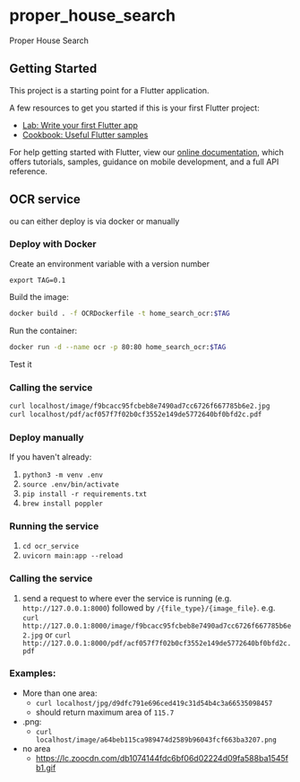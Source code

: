 # proper_house_search

Proper House Search

## Getting Started

This project is a starting point for a Flutter application.

A few resources to get you started if this is your first Flutter project:

- [Lab: Write your first Flutter app](https://flutter.dev/docs/get-started/codelab)
- [Cookbook: Useful Flutter samples](https://flutter.dev/docs/cookbook)

For help getting started with Flutter, view our
[online documentation](https://flutter.dev/docs), which offers tutorials,
samples, guidance on mobile development, and a full API reference.


## OCR service

ou can either deploy is via docker or manually

### Deploy with Docker

Create an environment variable with a version number
```
export TAG=0.1
```

Build the image:
```bash
docker build . -f OCRDockerfile -t home_search_ocr:$TAG
```

Run the container:
```bash
docker run -d --name ocr -p 80:80 home_search_ocr:$TAG
```

Test it
### Calling the service

```bash
curl localhost/image/f9bcacc95fcbeb8e7490ad7cc6726f667785b6e2.jpg
curl localhost/pdf/acf057f7f02b0cf3552e149de5772640bf0bfd2c.pdf
```


### Deploy manually

If you haven't already:

1. `python3 -m venv .env`
1. `source .env/bin/activate`
1. `pip install -r requirements.txt`
1. `brew install poppler`

### Running the service

1. `cd ocr_service`
1. `uvicorn main:app --reload`

### Calling the service

1. send a request to where ever the service is running (e.g. `http://127.0.0.1:8000`) followed by `/{file_type}/{image_file}`.
   e.g. `curl http://127.0.0.1:8000/image/f9bcacc95fcbeb8e7490ad7cc6726f667785b6e2.jpg` or
   `curl http://127.0.0.1:8000/pdf/acf057f7f02b0cf3552e149de5772640bf0bfd2c.pdf`

### Examples:
- More than one area:
  - `curl localhost/jpg/d9dfc791e696ced419c31d54b4c3a66535098457`
  - should return maximum area of `115.7`
- .png:
  - `curl localhost/image/a64beb115ca989474d2589b96043fcf663ba3207.png`
- no area
  - https://lc.zoocdn.com/db1074144fdc6bf06d02224d09fa588ba1545fb1.gif